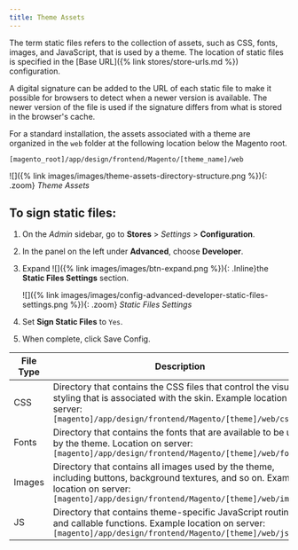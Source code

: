 ```yaml
---
title: Theme Assets
---
```


The term static files refers to the collection of assets, such as CSS, fonts, images, and JavaScript, that is used by a theme. The location of static files is specified in the [Base URL]({% link stores/store-urls.md %}) configuration.

A digital signature can be added to the URL of each static file to make it possible for browsers to detect when a newer version is available. The newer version of the file is used if the signature differs from what is stored in the browser's cache.

For a standard installation, the assets associated with a theme are organized in the `web` folder at the following location below the Magento root.

   `[magento_root]/app/design/frontend/Magento/[theme_name]/web`

![]({% link images/images/theme-assets-directory-structure.png %}){: .zoom}
_Theme Assets_

## To sign static files:

1. On the _Admin_ sidebar, go to **Stores** > _Settings_ > **Configuration**.

1. In the panel on the left under **Advanced**, choose **Developer**.

1. Expand ![]({% link images/images/btn-expand.png %}){: .Inline}the **Static Files Settings** section.

   ![]({% link images/images/config-advanced-developer-static-files-settings.png %}){: .zoom}
   *Static Files Settings*

1. Set **Sign Static Files** to `Yes`.

1. When complete, click <span class="btn">Save Config</span>.

|File Type|Description|
|--- |--- |
|CSS|Directory that contains the CSS files that control the visual styling that is associated with the skin. Example location on server: `[magento]/app/design/frontend/Magento/[theme]/web/css`|
|Fonts|Directory that contains the fonts that are available to be used by the theme. Location on server: `[magento]/app/design/frontend/Magento/[theme]/web/fonts`|
|Images|Directory that contains all images used by the theme, including buttons, background textures, and so on. Example location on server: `[magento]/app/design/frontend/Magento/[theme]/web/images`|
|JS|Directory that contains theme-specific JavaScript routines and callable functions. Example location on server: `[magento]/app/design/frontend/Magento/[theme]/web/js`|